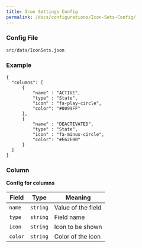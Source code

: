 ```yaml
---
title: Icon Settings Config
permalink: /docs/configurations/Icon-Sets-Config/
---
```


### Config File
`src/data/IconSets.json`

### Example
```
{
  "columns": [
      {
          "name" : "ACTIVE",
          "type" : "State",
          "icon" : "fa-play-circle",
          "color": "#0099FF"
      },
      {
          "name" : "DEACTIVATED",
          "type" : "State",
          "icon" : "fa-minus-circle",
          "color": "#E62E00"
      }
  ]
}

```
### Column
**Config for columns**

| Field | Type | Meaning |
| ------------- | ------------- | ------------- |
| `name` | `string` | Value of the field |
| `type` | `string` | Field name |
| `icon` | `string` | Icon to be shown |
| `color` | `string` | Color of the icon |
